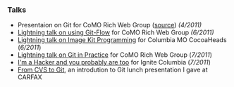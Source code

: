 ### Talks ###

- Presentaion on Git for CoMO Rich Web Group ([source][14]) _(4/2011)_
- [Lightning talk on using Git-Flow][16] for CoMO Rich Web Group _(6/2011)_
- [Lightning talk on Image Kit Programming][17] for Columbia MO CocoaHeads (_6/2011_)
- [Lightning talk on Git in Practice][20] for CoMO Rich Web Group (_7/2011_)
- [I'm a Hacker and you probably are too][21] for Ignite Columbia (_7/2011_)
- [From CVS to Git][22], an introdution to Git lunch presentation I gave at CARFAX

[14]: https://github.com/ctshryock/GitTalk
[16]: https://github.com/ctshryock/git-flow-talk
[17]: https://github.com/ctshryock/ImageKit-ShowOff
[20]: http://ctshryock.github.com/git-in-practice/#1
[21]: http://www.youtube.com/watch?v=mUN-AOzPzgM
[22]: http://ctshryock.github.com/cvs-to-git/#1
